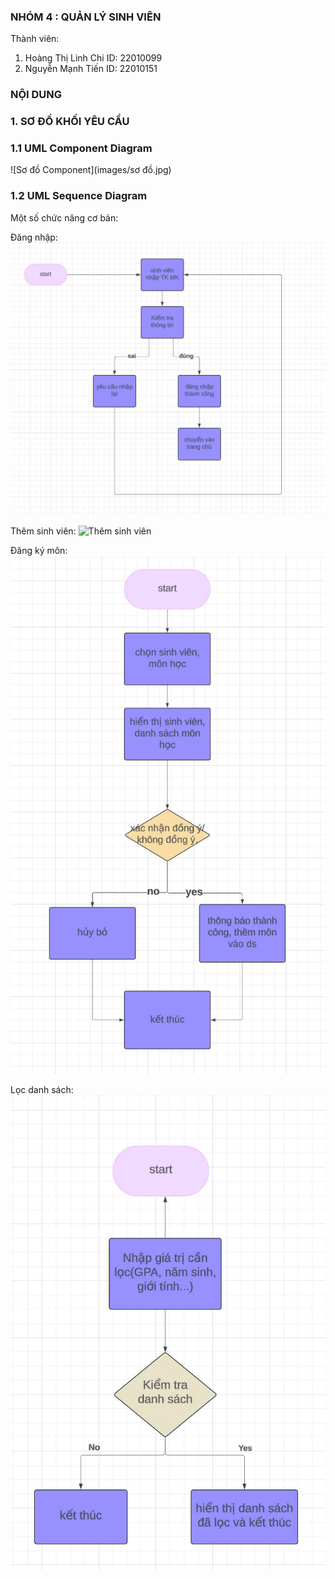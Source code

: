 ### NHÓM 4 : QUẢN LÝ SINH VIÊN 
Thành viên: 
  1. Hoàng Thị Linh Chi
     ID: 22010099
  2. Nguyễn Mạnh Tiến
     ID: 22010151

### NỘI DUNG
### 1. SƠ ĐỒ KHỐI YÊU CẦU
  ### 1.1 UML Component Diagram
   ![Sơ đồ Component](images/sơ đồ.jpg)
  
  ### 1.2 UML Sequence Diagram
   Một số chức năng cơ bản:

   Đăng nhập:
   ![Đăng nhập](images/login.jpg)

   Thêm sinh viên:
   ![Thêm sinh viên](images/add%20sinh%20viên.jpg)

   Đăng ký môn:
   ![Đăng ký môn](images/đăng%20kí%20môn.jpg)

   Lọc danh sách:
   ![Lọc danh sách](images/lọc%20danh%20sách.jpg)
